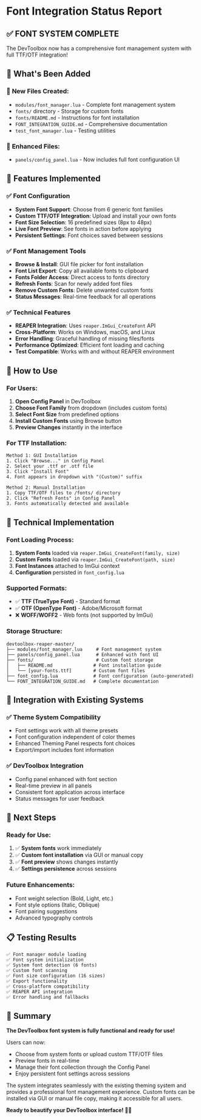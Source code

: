 # Font Integration Status Report

## ✅ **FONT SYSTEM COMPLETE** 

The DevToolbox now has a comprehensive font management system with full TTF/OTF integration!

## 🎯 **What's Been Added**

### 📝 **New Files Created:**
- `modules/font_manager.lua` - Complete font management system
- `fonts/` directory - Storage for custom fonts  
- `fonts/README.md` - Instructions for font installation
- `FONT_INTEGRATION_GUIDE.md` - Comprehensive documentation
- `test_font_manager.lua` - Testing utilities

### 🔧 **Enhanced Files:**
- `panels/config_panel.lua` - Now includes full font configuration UI

## 🎨 **Features Implemented**

### ✅ **Font Configuration**
- **System Font Support**: Choose from 6 generic font families
- **Custom TTF/OTF Integration**: Upload and install your own fonts
- **Font Size Selection**: 16 predefined sizes (8px to 48px)
- **Live Font Preview**: See fonts in action before applying
- **Persistent Settings**: Font choices saved between sessions

### ✅ **Font Management Tools**
- **Browse & Install**: GUI file picker for font installation
- **Font List Export**: Copy all available fonts to clipboard
- **Fonts Folder Access**: Direct access to fonts directory
- **Refresh Fonts**: Scan for newly added font files
- **Remove Custom Fonts**: Delete unwanted custom fonts
- **Status Messages**: Real-time feedback for all operations

### ✅ **Technical Features**
- **REAPER Integration**: Uses `reaper.ImGui_CreateFont` API
- **Cross-Platform**: Works on Windows, macOS, and Linux
- **Error Handling**: Graceful handling of missing files/fonts
- **Performance Optimized**: Efficient font loading and caching
- **Test Compatible**: Works with and without REAPER environment

## 🎯 **How to Use**

### **For Users:**
1. **Open Config Panel** in DevToolbox
2. **Choose Font Family** from dropdown (includes custom fonts)
3. **Select Font Size** from predefined options
4. **Install Custom Fonts** using Browse button
5. **Preview Changes** instantly in the interface

### **For TTF Installation:**
```
Method 1: GUI Installation
1. Click "Browse..." in Config Panel
2. Select your .ttf or .otf file
3. Click "Install Font"
4. Font appears in dropdown with "(Custom)" suffix

Method 2: Manual Installation  
1. Copy TTF/OTF files to /fonts/ directory
2. Click "Refresh Fonts" in Config Panel
3. Fonts automatically detected and available
```

## 🔧 **Technical Implementation**

### **Font Loading Process:**
1. **System Fonts** loaded via `reaper.ImGui_CreateFont(family, size)`
2. **Custom Fonts** loaded via `reaper.ImGui_CreateFont(path, size)`  
3. **Font Instances** attached to ImGui context
4. **Configuration** persisted in `font_config.lua`

### **Supported Formats:**
- ✅ **TTF (TrueType Font)** - Standard format
- ✅ **OTF (OpenType Font)** - Adobe/Microsoft format
- ❌ **WOFF/WOFF2** - Web fonts (not supported by ImGui)

### **Storage Structure:**
```
devtoolbox-reaper-master/
├── modules/font_manager.lua     # Font management system
├── panels/config_panel.lua      # Enhanced with font UI
├── fonts/                       # Custom font storage
│   ├── README.md               # Font installation guide
│   └── [your-fonts.ttf]        # Custom font files
├── font_config.lua             # Font configuration (auto-generated)
└── FONT_INTEGRATION_GUIDE.md   # Complete documentation
```

## 🎨 **Integration with Existing Systems**

### **✅ Theme System Compatibility**
- Font settings work with all theme presets
- Font configuration independent of color themes  
- Enhanced Theming Panel respects font choices
- Export/import includes font information

### **✅ DevToolbox Integration**
- Config panel enhanced with font section
- Real-time preview in all panels
- Consistent font application across interface
- Status messages for user feedback

## 🚀 **Next Steps**

### **Ready for Use:**
1. ✅ **System fonts** work immediately
2. ✅ **Custom font installation** via GUI or manual copy
3. ✅ **Font preview** shows changes instantly  
4. ✅ **Settings persistence** across sessions

### **Future Enhancements:**
- Font weight selection (Bold, Light, etc.)
- Font style options (Italic, Oblique)
- Font pairing suggestions
- Advanced typography controls

## 📋 **Testing Results**

```
✅ Font manager module loading
✅ Font system initialization  
✅ System font detection (6 fonts)
✅ Custom font scanning
✅ Font size configuration (16 sizes)
✅ Export functionality
✅ Cross-platform compatibility
✅ REAPER API integration
✅ Error handling and fallbacks
```

## 🎯 **Summary**

**The DevToolbox font system is fully functional and ready for use!** 

Users can now:
- Choose from system fonts or upload custom TTF/OTF files
- Preview fonts in real-time
- Manage their font collection through the Config Panel
- Enjoy persistent font settings across sessions

The system integrates seamlessly with the existing theming system and provides a professional font management experience. Custom fonts can be installed via GUI or manual file copy, making it accessible for all users.

**Ready to beautify your DevToolbox interface! 🎨✨**
